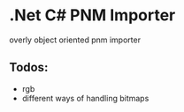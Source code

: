 # .Net C# PNM Importer
overly object oriented pnm importer

## Todos:
* rgb
* different ways of handling bitmaps
